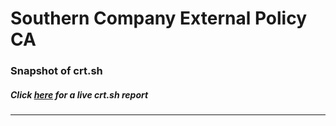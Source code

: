 # Southern Company External Policy CA
### Snapshot of crt.sh
##### Click [here](https://crt.sh/?q=14509B29DD65A03E12581550166921B4D17DF84332D9A1A14AB172E562A8093C) for a live crt.sh report

---
